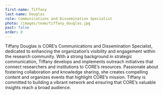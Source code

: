 ```yaml
---
first-name: Tiffany
last-name: Douglas
role: Communications and Dissemination Specialist
photo: /images/team/tiffany_douglas.jpg
past: false
order: 0
---
```

Tiffany Douglas is CORE’s Communications and Dissemination Specialist, dedicated to enhancing the organization’s visibility and engagement within the research community. With a strong background in strategic communication, Tiffany develops and implements outreach initiatives that connect researchers and institutions to CORE’s resources. Passionate about fostering collaboration and knowledge sharing, she creates compelling content and organizes events that highlight CORE’s mission. Tiffany is committed to building a vibrant network and ensuring that CORE’s valuable insights reach a broad audience.
